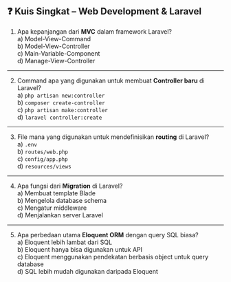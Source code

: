 ## ❓ Kuis Singkat – Web Development & Laravel

1. Apa kepanjangan dari **MVC** dalam framework Laravel?  
   a) Model-View-Command  
   b) Model-View-Controller  
   c) Main-Variable-Component  
   d) Manage-View-Controller  

---

2. Command apa yang digunakan untuk membuat **Controller baru** di Laravel?  
   a) `php artisan new:controller`  
   b) `composer create-controller`  
   c) `php artisan make:controller`  
   d) `laravel controller:create`  

---

3. File mana yang digunakan untuk mendefinisikan **routing** di Laravel?  
   a) `.env`  
   b) `routes/web.php`  
   c) `config/app.php`  
   d) `resources/views`  

---

4. Apa fungsi dari **Migration** di Laravel?  
   a) Membuat template Blade  
   b) Mengelola database schema  
   c) Mengatur middleware  
   d) Menjalankan server Laravel  

---

5. Apa perbedaan utama **Eloquent ORM** dengan query SQL biasa?  
   a) Eloquent lebih lambat dari SQL  
   b) Eloquent hanya bisa digunakan untuk API  
   c) Eloquent menggunakan pendekatan berbasis object untuk query database  
   d) SQL lebih mudah digunakan daripada Eloquent  

